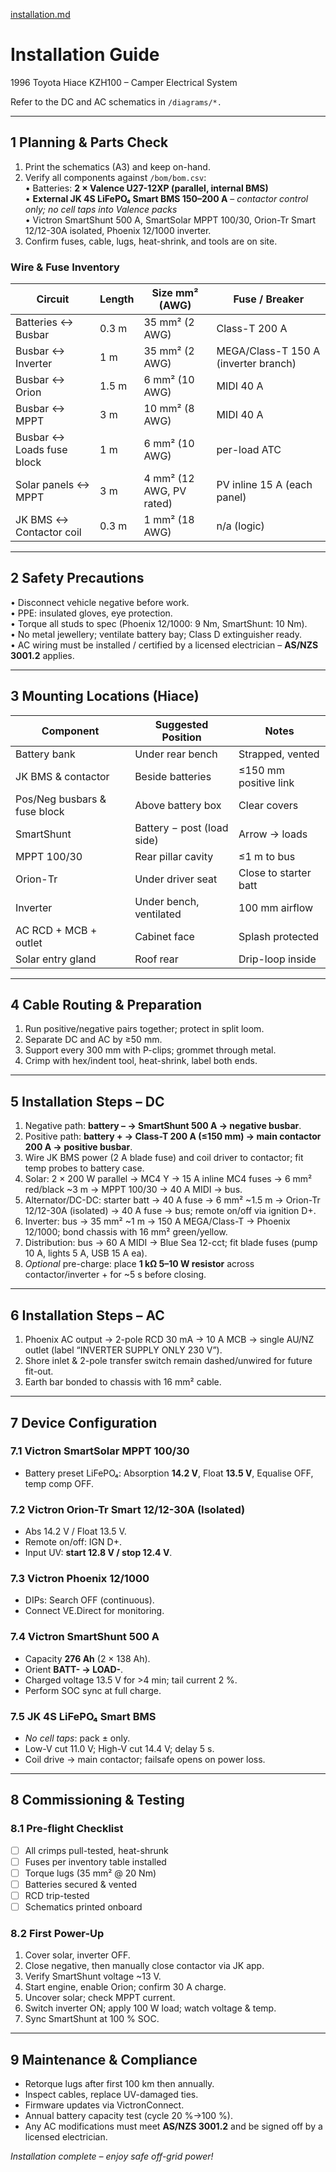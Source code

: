 [installation.md](https://github.com/user-attachments/files/21803044/installation.md)
# Installation Guide  
1996 Toyota Hiace KZH100 – Camper Electrical System

Refer to the DC and AC schematics in `/diagrams/*.`  

---

## 1  Planning & Parts Check
1. Print the schematics (A3) and keep on-hand.  
2. Verify all components against `/bom/bom.csv`:  
   • Batteries: **2 × Valence U27-12XP (parallel, internal BMS)**  
   • **External JK 4S LiFePO₄ Smart BMS 150–200 A** – *contactor control only; no cell taps into Valence packs*  
   • Victron SmartShunt 500 A, SmartSolar MPPT 100/30, Orion-Tr Smart 12/12-30A isolated, Phoenix 12/1000 inverter.  
3. Confirm fuses, cable, lugs, heat-shrink, and tools are on site.

### Wire & Fuse Inventory

| Circuit | Length | Size mm² (AWG) | Fuse / Breaker |
|---------|--------|----------------|----------------|
| Batteries ↔ Busbar | 0.3 m | 35 mm² (2 AWG) | Class-T 200 A |
| Busbar ↔ Inverter | 1 m | 35 mm² (2 AWG) | MEGA/Class-T 150 A (inverter branch) |
| Busbar ↔ Orion | 1.5 m | 6 mm² (10 AWG) | MIDI 40 A |
| Busbar ↔ MPPT | 3 m | 10 mm² (8 AWG) | MIDI 40 A |
| Busbar ↔ Loads fuse block | 1 m | 6 mm² (10 AWG) | per-load ATC |
| Solar panels ↔ MPPT | 3 m | 4 mm² (12 AWG, PV rated) | PV inline 15 A (each panel) |
| JK BMS ↔ Contactor coil | 0.3 m | 1 mm² (18 AWG) | n/a (logic) |

---

## 2  Safety Precautions
• Disconnect vehicle negative before work.  
• PPE: insulated gloves, eye protection.  
• Torque all studs to spec (Phoenix 12/1000: 9 Nm, SmartShunt: 10 Nm).  
• No metal jewellery; ventilate battery bay; Class D extinguisher ready.  
• AC wiring must be installed / certified by a licensed electrician – **AS/NZS 3001.2** applies.

---

## 3  Mounting Locations (Hiace)
| Component | Suggested Position | Notes |
|-----------|-------------------|-------|
| Battery bank | Under rear bench | Strapped, vented |
| JK BMS & contactor | Beside batteries | ≤150 mm positive link |
| Pos/Neg busbars & fuse block | Above battery box | Clear covers |
| SmartShunt | Battery − post (load side) | Arrow → loads |
| MPPT 100/30 | Rear pillar cavity | ≤1 m to bus |
| Orion-Tr | Under driver seat | Close to starter batt |
| Inverter | Under bench, ventilated | 100 mm airflow |
| AC RCD + MCB + outlet | Cabinet face | Splash protected |
| Solar entry gland | Roof rear | Drip-loop inside |

---

## 4  Cable Routing & Preparation
1. Run positive/negative pairs together; protect in split loom.  
2. Separate DC and AC by ≥50 mm.  
3. Support every 300 mm with P-clips; grommet through metal.  
4. Crimp with hex/indent tool, heat-shrink, label both ends.

---

## 5  Installation Steps – DC
1. Negative path: **battery – → SmartShunt 500 A → negative busbar**.  
2. Positive path: **battery + → Class-T 200 A (≤150 mm) → main contactor 200 A → positive busbar**.  
3. Wire JK BMS power (2 A blade fuse) and coil driver to contactor; fit temp probes to battery case.  
4. Solar: 2 × 200 W parallel → MC4 Y → 15 A inline MC4 fuses → 6 mm² red/black ~3 m → MPPT 100/30 → 40 A MIDI → bus.  
5. Alternator/DC-DC: starter batt → 40 A fuse → 6 mm² ~1.5 m → Orion-Tr 12/12-30A (isolated) → 40 A fuse → bus; remote on/off via ignition D+.  
6. Inverter: bus → 35 mm² ~1 m → 150 A MEGA/Class-T → Phoenix 12/1000; bond chassis with 16 mm² green/yellow.  
7. Distribution: bus → 60 A MIDI → Blue Sea 12-cct; fit blade fuses (pump 10 A, lights 5 A, USB 15 A ea).  
8. *Optional* pre-charge: place **1 kΩ 5–10 W resistor** across contactor/inverter + for ~5 s before closing.

---

## 6  Installation Steps – AC
1. Phoenix AC output → 2-pole RCD 30 mA → 10 A MCB → single AU/NZ outlet (label “INVERTER SUPPLY ONLY 230 V”).  
2. Shore inlet & 2-pole transfer switch remain dashed/unwired for future fit-out.  
3. Earth bar bonded to chassis with 16 mm² cable.

---

## 7  Device Configuration
### 7.1  Victron SmartSolar MPPT 100/30
- Battery preset LiFePO₄: Absorption **14.2 V**, Float **13.5 V**, Equalise OFF, temp comp OFF.

### 7.2  Victron Orion-Tr Smart 12/12-30A (Isolated)
- Abs 14.2 V / Float 13.5 V.  
- Remote on/off: IGN D+.  
- Input UV: **start 12.8 V / stop 12.4 V**.

### 7.3  Victron Phoenix 12/1000
- DIPs: Search OFF (continuous).  
- Connect VE.Direct for monitoring.

### 7.4  Victron SmartShunt 500 A
- Capacity **276 Ah** (2 × 138 Ah).  
- Orient **BATT- → LOAD-**.  
- Charged voltage 13.5 V for >4 min; tail current 2 %.  
- Perform SOC sync at full charge.

### 7.5  JK 4S LiFePO₄ Smart BMS
- *No cell taps*: pack ± only.  
- Low-V cut 11.0 V; High-V cut 14.4 V; delay 5 s.  
- Coil drive → main contactor; failsafe opens on power loss.

---

## 8  Commissioning & Testing
### 8.1  Pre-flight Checklist
- [ ] All crimps pull-tested, heat-shrunk  
- [ ] Fuses per inventory table installed  
- [ ] Torque lugs (35 mm² @ 20 Nm)  
- [ ] Batteries secured & vented  
- [ ] RCD trip-tested  
- [ ] Schematics printed onboard  

### 8.2  First Power-Up
1. Cover solar, inverter OFF.  
2. Close negative, then manually close contactor via JK app.  
3. Verify SmartShunt voltage ~13 V.  
4. Start engine, enable Orion; confirm 30 A charge.  
5. Uncover solar; check MPPT current.  
6. Switch inverter ON; apply 100 W load; watch voltage & temp.  
7. Sync SmartShunt at 100 % SOC.

---

## 9  Maintenance & Compliance
- Retorque lugs after first 100 km then annually.  
- Inspect cables, replace UV-damaged ties.  
- Firmware updates via VictronConnect.  
- Annual battery capacity test (cycle 20 %→100 %).  
- Any AC modifications must meet **AS/NZS 3001.2** and be signed off by a licensed electrician.

*Installation complete – enjoy safe off-grid power!*  
